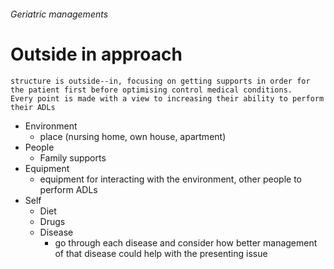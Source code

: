 ###### Geriatric managements

# Outside in approach
    structure is outside--in, focusing on getting supports in order for the patient first before optimising control medical conditions.
    Every point is made with a view to increasing their ability to perform their ADLs
- Environment
    + place (nursing home, own house, apartment)
- People
    + Family supports
- Equipment
    + equipment for interacting with the environment, other people to perform ADLs
- Self
    + Diet
    + Drugs
    + Disease
        * go through each disease and consider how better management of that disease could help with the presenting issue